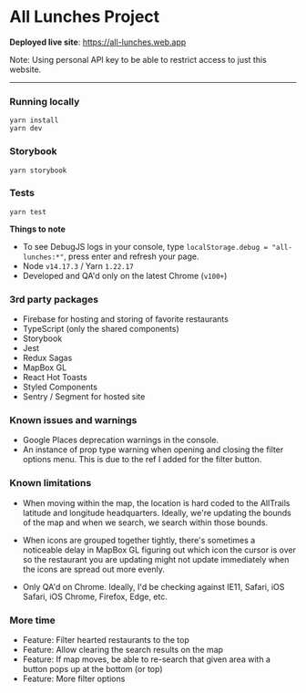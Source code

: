 # All Lunches Project

**Deployed live site**: https://all-lunches.web.app

Note: Using personal API key to be able to restrict access to just this website.

---

### Running locally

```
yarn install
yarn dev
```

### Storybook

```
yarn storybook
```

### Tests

```
yarn test
```

**Things to note**

- To see DebugJS logs in your console, type `localStorage.debug = "all-lunches:*"`, press enter and refresh your page.
- Node `v14.17.3` / Yarn `1.22.17`
- Developed and QA'd only on the latest Chrome (`v100+`)

### 3rd party packages

- Firebase for hosting and storing of favorite restaurants
- TypeScript (only the shared components)
- Storybook
- Jest
- Redux Sagas
- MapBox GL
- React Hot Toasts
- Styled Components
- Sentry / Segment for hosted site

### Known issues and warnings

- Google Places deprecation warnings in the console.
- An instance of prop type warning when opening and closing the filter options menu. This is due to the ref I added for the filter button.

### Known limitations

- When moving within the map, the location is hard coded to the AllTrails latitude and longitude headquarters. Ideally, we're updating the bounds of the map and when we search, we search within those bounds.

- When icons are grouped together tightly, there's sometimes a noticeable delay in MapBox GL figuring out which icon the cursor is over so the restaurant you are updating might not update immediately when the icons are spread out more evenly.

- Only QA'd on Chrome. Ideally, I'd be checking against IE11, Safari, iOS Safari, iOS Chrome, Firefox, Edge, etc.

### More time

- Feature: Filter hearted restaurants to the top
- Feature: Allow clearing the search results on the map
- Feature: If map moves, be able to re-search that given area with a button pops up at the bottom (or top)
- Feature: More filter options
